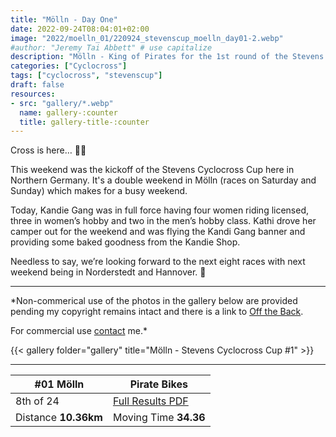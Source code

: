 ```yaml
---
title: "Mölln - Day One"
date: 2022-09-24T08:04:01+02:00
image: "2022/moelln_01/220924_stevenscup_moelln_day01-2.webp"
#author: "Jeremy Tai Abbett" # use capitalize
description: "Mölln - King of Pirates for the 1st round of the Stevens Cyclocross Cup 2022."
categories: ["Cyclocross"]
tags: ["cyclocross", "stevenscup"]
draft: false
resources: 
- src: "gallery/*.webp"
  name: gallery-:counter
  title: gallery-title-:counter
---
```

Cross is here… 🏴‍☠️

This weekend was the kickoff of the Stevens Cyclocross Cup here in Northern Germany. It's a double weekend in Mölln (races on Saturday and Sunday) which makes for a busy weekend.

Today, Kandie Gang was in full force having four women riding licensed, three in women’s hobby and two in the men’s hobby class. Kathi drove her camper out for the weekend and was flying the Kandi Gang banner and providing some baked goodness from the Kandie Shop.

Needless to say, we’re looking forward to the next eight races with next weekend being in Norderstedt and Hannover. 🙌

---
*Non-commerical use of the photos in the gallery below are provided pending my copyright remains intact and there is a link to [Off the Back](https://www.offtheback.in).

For commercial use [contact](https://www.offtheback.in/contact) me.*

{{< gallery folder="gallery" title="Mölln - Stevens Cyclocross Cup #1" >}}

---

| #01 Mölln | Pirate Bikes |
| ----------- | ----------- |
| 8th of 24 | [Full Results PDF](20220924_01_moelln_te.pdf) |
| Distance **10.36km** | Moving Time **34.36** |
